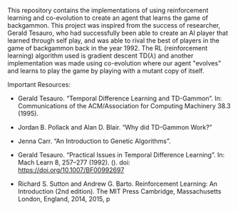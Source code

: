 This repository contains the implementations of using reinforcement learning and co-evolution to create an agent that learns the game of backgammon.
This project was inspired from the success of researcher, Gerald Tesauro, who had successfully been able to create an AI player that learned through self play, and was
able to rival the best of players in the game of backgammon back in the year 1992. The RL (reinforcement learning) algorithm used 
is gradient descent TD($\lambda$) and another implementation was made using co-evolution where our agent "evolves" and learns to play the game by playing
with a mutant copy of itself. 

Important Resources:
* Gerald Tesauro. “Temporal Difference Learning and TD-Gammon”. In: Communications of
the ACM/Association for Computing Machinery 38.3 (1995).

* Jordan B. Pollack and Alan D. Blair. “Why did TD-Gammon Work?”

* Jenna Carr. “An Introduction to Genetic Algorithms”.

* Gerald Tesauro. “Practical Issues in Temporal Difference Learning”. In: Mach Learn 8, 257–277
(1992). (). doi: https://doi.org/10.1007/BF00992697

* Richard S. Sutton and Andrew G. Barto. Reinforcement Learning: An Introduction (2nd edition).
The MIT Press Cambridge, Massachusetts London, England, 2014, 2015, p
